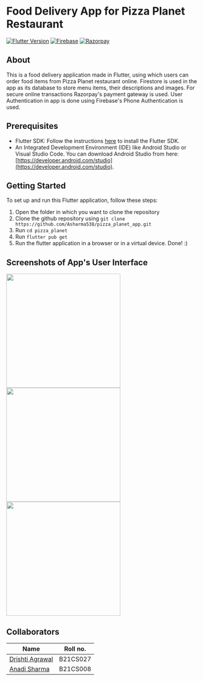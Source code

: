 # Food Delivery App for Pizza Planet Restaurant

[![Flutter Version](https://img.shields.io/badge/flutter-v2.5.0-blue.svg)](https://flutter.dev/docs/get-started/install)
[![Firebase](https://img.shields.io/badge/firebase-9.0.0-orange.svg)](https://firebase.google.com/docs/flutter/setup)
[![Razorpay](https://img.shields.io/badge/razorpay-1.2.6-red.svg)](https://pub.dev/packages/razorpay_flutter)

## About

This is a food delivery application made in Flutter, using which users can order food items from Pizza Planet restaurant online.
Firestore is used in the app as its database to store menu items, their descriptions and images. 
For secure online transactions Razorpay's payment gateway is used.
User Authentication in app is done using Firebase's Phone Authentication is used.

## Prerequisites

- Flutter SDK: Follow the instructions [here](https://flutter.dev/docs/get-started/install) to install the Flutter SDK.
- An Integrated Development Environment (IDE) like Android Studio or Visual Studio Code. You can download Android Studio from here: [https://developer.android.com/studio](https://developer.android.com/studio).


## Getting Started

To set up and run this Flutter application, follow these steps:

1. Open the folder in which you want to clone the repository
2. Clone the github repository using `git clone https://github.com/Asharma538/pizza_planet_app.git`
3. Run `cd pizza_planet`
4. Run `flutter pub get`
5. Run the flutter application in a browser or in a virtual device. Done! :)

## Screenshots of App's User Interface
<img src="https://github.com/Asharma538/pizza_planet_app/assets/102324067/fe3d0698-d742-4e60-b66e-afeb51edcbe6" width="300">
<img src="https://github.com/Asharma538/pizza_planet_app/assets/102324067/538b1871-35de-4882-aa00-4a4d95ac0960" width="300">
<img src="https://github.com/Asharma538/pizza_planet_app/assets/102324067/d54c81c3-f752-44ba-abd2-c11e1ab56080" width="300">


## Collaborators
|Name|Roll no.|
|--|--|
|[Drishti Agrawal](https://github.com/AgrawalDrishti)|B21CS027|
|[Anadi Sharma](https://github.com/Asharma538)|B21CS008|
